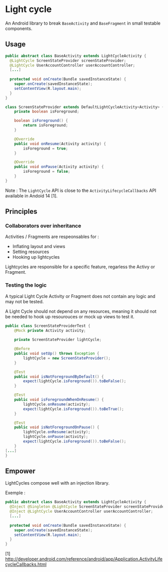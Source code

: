 # Light cycle

An Android library to break `BaseActivity` and `BaseFragment` in small testable components. 

## Usage 
```java
public abstract class BaseActivity extends LightCycleActivity {
  @LightCycle ScreenStateProvider screenStateProvider;
  @LightCycle UserAccountController userAccountController;
  [...]
  
  protected void onCreate(Bundle savedInstanceState) {
    super.onCreate(savedInstanceState);
    setContentView(R.layout.main);
  }
}
``` 

```java
class ScreenStateProvider extends DefaultLightCycleActivity<Activity> {
    private boolean isForeground;

    boolean isForeground() {
        return isForeground;
    }

    @Override
    public void onResume(Activity activity) {
        isForeground = true;
    }

    @Override
    public void onPause(Activity activity) {
        isForeground = false;
    }
}
```

Note : The `LightCycle` API is close to the `ActivityLifecycleCallbacks` API available in Andoid 14 [1].

## Principles

### Collaborators over inheritance  

Activities / Fragments are respeonsables for : 
- Inflating layout and views 
- Setting resources 
- Hooking up lightcycles 

Lightcycles are responsible for a specific feature, regarless the Activy or Fragment. 

### Testing the logic 

A typical Light Cycle Activity or Fragment does not contain any logic and may not be tested. 

A Light Cycle should not depend on any resources, meaning it should not be needed to hook up resourouces or mock up views to test it.

```java
public class ScreenStateProviderTest {
    @Mock private Activity activity;
    
    private ScreenStateProvider lightCycle;

    @Before
    public void setUp() throws Exception {
        lightCycle = new ScreenStateProvider();
    }

    @Test
    public void isNotForegroundByDefault() {
        expect(lightCycle.isForeground()).toBeFalse();
    }

    @Test
    public void isForegroundWhenOnResume() {
        lightCycle.onResume(activity);
        expect(lightCycle.isForeground()).toBeTrue();
    }

    @Test
    public void isNotForegroundOnPause() {
        lightCycle.onResume(activity);
        lightCycle.onPause(activity);
        expect(lightCycle.isForeground()).toBeFalse();
    }
[...]
}
```

## Empower 

LightCycles compose well with an injection library. 

Exemple : 
```java
public abstract class BaseActivity extends LightCycleActivity {
  @Inject @Singleton @LightCycle ScreenStateProvider screenStateProvider;
  @Inject @LightCycle UserAccountController userAccountController;
  [...]
  
  protected void onCreate(Bundle savedInstanceState) {
    super.onCreate(savedInstanceState);
    setContentView(R.layout.main);
  }
}
``` 

[1] http://developer.android.com/reference/android/app/Application.ActivityLifecycleCallbacks.html